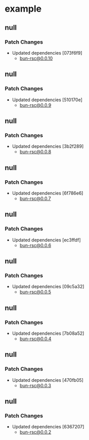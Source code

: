 # example

## null

### Patch Changes

- Updated dependencies [073f6f9]
  - bun-rsc@0.0.10

## null

### Patch Changes

- Updated dependencies [510170e]
  - bun-rsc@0.0.9

## null

### Patch Changes

- Updated dependencies [3b2f289]
  - bun-rsc@0.0.8

## null

### Patch Changes

- Updated dependencies [6f786e6]
  - bun-rsc@0.0.7

## null

### Patch Changes

- Updated dependencies [ec3ffdf]
  - bun-rsc@0.0.6

## null

### Patch Changes

- Updated dependencies [09c5a32]
  - bun-rsc@0.0.5

## null

### Patch Changes

- Updated dependencies [7b08a52]
  - bun-rsc@0.0.4

## null

### Patch Changes

- Updated dependencies [470fb05]
  - bun-rsc@0.0.3

## null

### Patch Changes

- Updated dependencies [6367207]
  - bun-rsc@0.0.2
